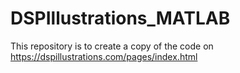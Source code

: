 # DSPIllustrations_MATLAB

This repository is to create a copy of the code on https://dspillustrations.com/pages/index.html

